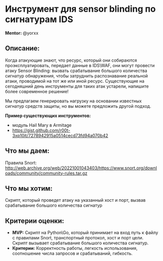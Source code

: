 # Инструмент для sensor blinding по сигнатурам IDS
**Mentor:** @yorxx

## Описание:
Когда атакующие знают, что ресурс, который они собираются проэксплуатировать, передает данные в IDS\WAF, они могут провести атаку Sensor Blinding: вызвать срабатывание большого количества сигнатур обнаружения, чтобы затруднить распознавание реальной атаки, проводимой на тот же или иной ресурс. Существующие на сегодняшний день инструменты для таких атак устарели, напишите более современное решение!

Мы предлагаем генерировать нагрузку на основании известных сигнатур средств защиты, но вы можете предложить другой подход.

**Пример существующих инструментов:**
- модуль Hail Mary в Armitage
- https://gist.github.com/r00t-3xp10it/7278942915a0514cecd73fd94a070b42

## Что мы даем:
Правила Snort: http://web.archive.org/web/20221001043403/https://www.snort.org/downloads/community/community-rules.tar.gz 

## Что мы хотим:
Скрипт, который проведет атаку на указанный хост и порт, вызвав срабатывание большого количества сигнатур 

## Критерии оценки:
- **MVP:** Скрипт на Python\Go, который принимает на вход путь к файлу с правилами Snort, транспортный протокол, хост и порт цели. Скрипт вызывает срабатывание большого количества сигнатур.
- **Критерии:** Корректность работы, легкость использования, соотношение числа запросов и срабатываний, гибкость.

